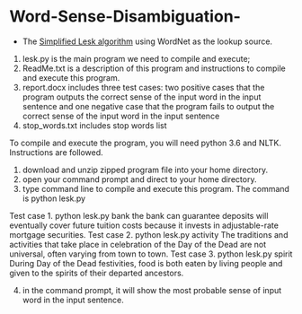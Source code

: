 # Word-Sense-Disambiguation-

* The [Simplified Lesk algorithm](http://en.wikipedia.org/wiki/Lesk_algorithm) using WordNet as the lookup source.

1. lesk.py is the main program we need to compile and execute;
2. ReadMe.txt is a description of this program and instructions to compile and execute this program.  
3. report.docx includes three test cases: two positive cases that the program outputs the correct sense of the input word in the input sentence and one negative case that the program fails to output the correct sense of the input word in the input sentence
4. stop_words.txt includes stop words list

To compile and execute the program, you will need python 3.6 and NLTK. Instructions are followed.
1. download and unzip zipped program file into your home directory. 
2. open your command prompt and direct to your home directory.
3. type command line to compile and execute this program. The command is python lesk.py <word> <sentence>

Test case 1. python lesk.py bank the bank can guarantee deposits will eventually cover future tuition costs because it invests in adjustable-rate mortgage securities. 
Test case 2. python lesk.py activity The traditions and activities that take place in celebration of the Day of the Dead are not universal, often varying from town to town.
Test case 3. python lesk.py spirit During Day of the Dead festivities, food is both eaten by living people and given to the spirits of their departed ancestors. 

4. in the command prompt, it will show the most probable sense of input word in the input sentence. 

